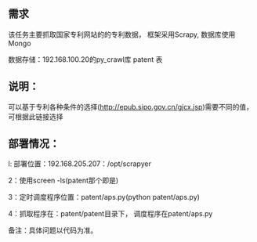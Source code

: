 需求
----
该任务主要抓取国家专利网站的的专利数据， 框架采用Scrapy, 数据库使用Mongo

数据存储：192.168.100.20的py_crawl库 patent 表

说明：
---
可以基于专利各种条件的选择(http://epub.sipo.gov.cn/gjcx.jsp)需要不同的值， 可根据此链接选择

部署情况：
-------
l: 部署位置：192.168.205.207：/opt/scrapyer

2：使用screen -ls(patent那个即是)

3：定时调度程序位置：patent/aps.py(python patent/aps.py)

4：抓取程序在：patent/patent目录下， 调度程序在patent/aps.py

备注：具体问题以代码为准。